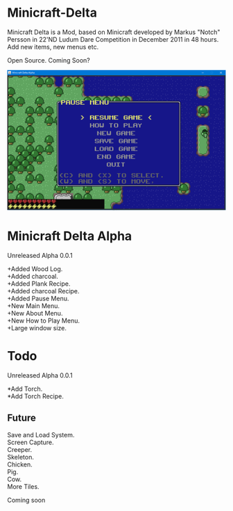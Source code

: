 # Minicraft-Delta
Minicraft Delta is a Mod, based on Minicraft developed by Markus "Notch" Persson in 22'ND Ludum Dare Competition in December 2011 in 48 hours.  Add new items, new menus etc.  

Open Source. Coming Soon?

![Minicraft-Delta](https://github.com/masato462/Minicraft-Delta/blob/master/Minicraft-Delta_paused_menu.png "Minicraft-Delta")

# Minicraft Delta Alpha

Unreleased Alpha 0.0.1

+Added Wood Log.  
+Added charcoal.  
+Added Plank Recipe.  
+Added charcoal Recipe.  
+Added Pause Menu.  
+New Main Menu.  
+New About Menu.  
+New How to Play Menu.  
+Large window size.  

# Todo

Unreleased Alpha 0.0.1

*Add Torch.  
*Add Torch Recipe.  

## Future

Save and Load System.  
Screen Capture.  
Creeper.  
Skeleton.  
Chicken.  
Pig.  
Cow.  
More Tiles.  


Coming soon
